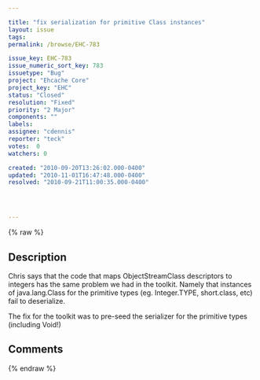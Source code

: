 ```yaml
---

title: "fix serialization for primitive Class instances"
layout: issue
tags: 
permalink: /browse/EHC-783

issue_key: EHC-783
issue_numeric_sort_key: 783
issuetype: "Bug"
project: "Ehcache Core"
project_key: "EHC"
status: "Closed"
resolution: "Fixed"
priority: "2 Major"
components: ""
labels: 
assignee: "cdennis"
reporter: "teck"
votes:  0
watchers: 0

created: "2010-09-20T13:26:02.000-0400"
updated: "2010-11-01T16:47:48.000-0400"
resolved: "2010-09-21T11:00:35.000-0400"




---
```


{% raw %}

## Description

<div markdown="1" class="description">

Chris says that the code that maps ObjectStreamClass descriptors to integers has the same problem we had in the toolkit. Namely that instances of java.lang.Class for the primitive types (eg. Integer.TYPE, short.class, etc) fail to deserialize. 

The fix for the toolkit was to pre-seed the serializer for the primitive types (including Void!)



</div>

## Comments



{% endraw %}
